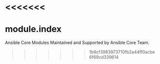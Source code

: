 <<<<<<<
=======
# module.index
Ansible Core Modules Maintained and Supported by Ansible Core Team.
>>>>>>> 1b9cf3983973710fb2a44ff0acbe6f69cd339614
